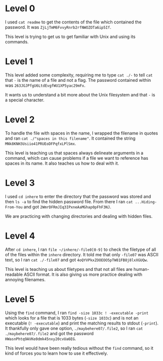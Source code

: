 # Level 0
I used `cat readme` to get the contents of the file which contained the password. It was `ZjLjTmM6FvvyRnrb2rfNWOZOTa6ip5If`.

This level is trying to get us to get familiar with Unix and using its commands.

# Level 1
This level added some complexity, requiring me to type `cat ./-` to tell `cat` that `-` is the name of a file and not a flag. The password contained within was `263JGJPfgU6LtdEvgfWU1XP5yac29mFx`.

It wants us to understand a bit more about the Unix filesystem and that `-` is a special character.

# Level 2
To handle the file with spaces in the name, I wrapped the filename in quotes and ran `cat ./"spaces in this filename"`. It contained the string `MNk8KNH3Usiio41PRUEoDFPqfxLPlSmx`.

This level is teaching us that spaces always delineate arguments in a command, which can cause problems if a file we want to reference has spaces in its name. It also teaches us how to deal with it.

# Level 3
I used `cd inhere` to enter the directory that the password was stored and then `ls -a` to find the hidden password file. From there I ran `cat ...Hiding-From-You` and got `2WmrDFRmJIq3IPxneAaMGhap0pFhF3NJ`.

We are practicing with changing directories and dealing with hidden files.

# Level 4
After `cd inhere`, I ran `file ~/inhere/-file0[0-9]` to check the filetype of all of the files within the `inhere` directory. It told me that only `-file07` was ASCII text, so I ran `cat ./-file07` and got `4oQYVPkxZOOEOO5pTW81FB8j8lxXGUQw`.

This level is teaching us about filetypes and that not all files are human-readable ASCII format. It is also giving us more practice dealing with annoying filenames.

# Level 5
Using the `find` command, I ran `find -size 1033c ! -executable -print` which looks for a file that is 1033 bytes (`-size 1033c`) and is not an executable (`! -executable`) and print the matching results to stdout (`-print`). It thankfully only gave one option, `./maybehere07/.file2`, so I ran `cat ./maybehere07/.file2` and got the password `HWasnPhtq9AVKe0dmk45nxy20cvUa6EG`.

This level would have been really tedious without the `find` command, so it kind of forces you to learn how to use it effectively.
